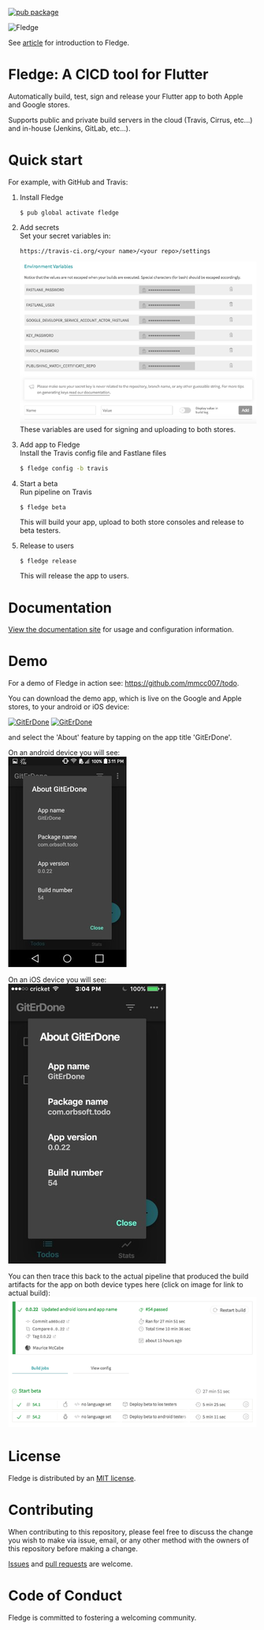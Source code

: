 [![pub package](https://img.shields.io/pub/v/fledge.svg)](https://pub.dartlang.org/packages/fledge)

<img src="https://upload.wikimedia.org/wikipedia/commons/1/15/Passarinho-azul-02.png" width="30%" title="Fledge" alt="Fledge">

See [article](https://medium.com/@nocnoc/cicd-for-flutter-fdc07fe52abd) for introduction to Fledge.

# Fledge: A CICD tool for Flutter
Automatically build, test, sign and release your Flutter app to both Apple and Google stores. 

Supports public and private build servers in the cloud (Travis, Cirrus, etc...) and in-house (Jenkins, GitLab, etc...).

# Quick start
For example, with GitHub and Travis:

1. Install Fledge  
    ```
    $ pub global activate fledge
    ```

1. Add secrets  
    Set your secret variables in:  
    ```
    https://travis-ci.org/<your name>/<your repo>/settings
    ```
    ![secret variables](art/travis_secret_env.png)  
    These variables are used for signing and uploading to both stores.

1. Add app to Fledge  
    Install the Travis config file and Fastlane files
    ```bash
    $ fledge config -b travis
    ```

1. Start a beta  
    Run pipeline on Travis
    ```
    $ fledge beta
    ```
    This will build your app, upload to both store consoles and release to beta testers.

1. Release to users  
    ```
    $ fledge release
    ```
    This will release the app to users.

# Documentation

[View the documentation site](https://mmcc007.github.io/fledge/) for usage and configuration information.

# Demo
For a demo of Fledge in action see: https://github.com/mmcc007/todo. 

You can download the demo app, which is live on the Google and Apple stores, to your android or iOS device:

[![GitErDone](https://play.google.com/intl/en_us/badges/images/badge_new.png)](https://play.google.com/store/apps/details?id=com.orbsoft.todo)
[![GitErDone](https://linkmaker.itunes.apple.com/en-us/badge-lrg.svg?releaseDate=2019-02-15&kind=iossoftware)](https://itunes.apple.com/us/app/giterdone/id1450240301)
 
 and select the 'About' feature by tapping on the app title 'GitErDone'. 
 
 On an android device you will see:  
 ![android screenshot](./art/android_screenshot.png)
 
 On an iOS device you will see:  
 ![ios screenshot](./art/ios_screenshot.png)
 
 You can then trace this back to the actual pipeline that produced the build artifacts for the app on both device types here (click on image for link to actual build):  
 [![fledge pipeline](./art/fledge_pipeline.png)](https://travis-ci.org/mmcc007/todo/builds/493633473)
 
# License

Fledge is distributed by an [MIT license](https://github.com/mmcc007/fledge/tree/master/LICENSE.txt).

# Contributing

When contributing to this repository, please feel free to discuss the change you wish to make via issue,
email, or any other method with the owners of this repository before making a change.

[Issues](https://github.com/mmcc007/screenshots/issues) and [pull requests](https://github.com/mmcc007/screenshots/pulls) are welcome.

# Code of Conduct

Fledge is committed to fostering a welcoming community.